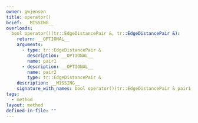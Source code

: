 ```yaml
---
owner: gwjensen
title: operator()
brief: __MISSING__
overloads:
  bool operator()(tr::EdgeDistancePair &, tr::EdgeDistancePair &):
    return: __OPTIONAL__
    arguments:
      - type: tr::EdgeDistancePair &
        description: __OPTIONAL__
        name: pair1
      - description: __OPTIONAL__
        name: pair2
        type: tr::EdgeDistancePair &
    description: __MISSING__
    signature_with_names: bool operator()(tr::EdgeDistancePair & pair1, tr::EdgeDistancePair & pair2)
tags:
  - method
layout: method
defined-in-file: ""
---
```

